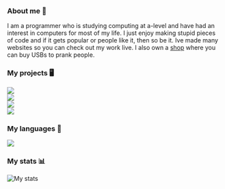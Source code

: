 ### About me 👋
I am a programmer who is studying computing at a-level and have had an interest in computers for most of my life. 
I just enjoy making stupid pieces of code and if it gets popular or people like it, then so be it. 
Ive made many websites so you can check out my work live. I also own a [shop](https://nexin.store/) where you can buy USBs to prank people.

### My projects 🖥️
<a href="https://github.com/NexInfinite/hivenpy"><img src="https://github-readme-stats.vercel.app/api/pin/?username=NexInfinite&repo=hivenpy&show_owner=true&theme=radical&hide_border=true"></a>
<br>
<a href="https://github.com/NexInfinite/discordBotHelp"><img src="https://github-readme-stats.vercel.app/api/pin/?username=NexInfinite&repo=DiscordBotHelp&show_owner=true&theme=radical&hide_border=true"></a>
<br>
<a href="https://github.com/NexInfinite/supporter-discord-webhook"><img src="https://github-readme-stats.vercel.app/api/pin/?username=NexInfinite&repo=supporter-discord-webhook&show_owner=true&theme=radical&hide_border=true"></a>
<br>
<a href="https://github.com/NexInfinite/angry-gamer"><img src="https://github-readme-stats.vercel.app/api/pin/?username=NexInfinite&repo=angry-gamer&show_owner=true&theme=radical&hide_border=true"></a>


### My languages 👀
<img src="https://github-readme-stats.vercel.app/api/top-langs/?username=nexinfinite&show_icons=true&hide_border=false&theme=radical&hide_border=true">

### My stats 📊
<img src="https://github-readme-stats.vercel.app/api?username=NexInfinite&show_icons=true&hide_border=false&theme=radical&hide_border=true" alt="My stats">


